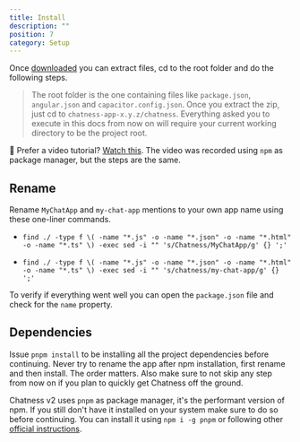 ```yaml
---
title: Install
description: ""
position: 7
category: Setup
---
```


Once [downloaded](/setup/app-download) you can extract files, cd to the root folder and do the following steps.

> The root folder is the one containing files like `package.json`, `angular.json` and `capacitor.config.json`. Once you extract the zip, just cd to `chatness-app-x.y.z/chatness`. Everything asked you to execute in this docs from now on will require your current working directory to be the project root.

<alert>

👀 Prefer a video tutorial? [Watch this](https://www.youtube.com/watch?v=5C_HmD94gGE). The video was recorded using `npm` as package manager, but the steps are the same.

</alert>

## Rename

Rename `MyChatApp` and `my-chat-app` mentions to your own app name using these one-liner commands.

- `find ./ -type f \( -name "*.js" -o -name "*.json" -o -name "*.html" -o -name "*.ts" \) -exec sed -i "" 's/Chatness/MyChatApp/g' {} ';'`

- `find ./ -type f \( -name "*.js" -o -name "*.json" -o -name "*.html" -o -name "*.ts" \) -exec sed -i "" 's/chatness/my-chat-app/g' {} ';'`

To verify if everything went well you can open the `package.json` file and check for the `name` property.

## Dependencies

Issue `pnpm install` to be installing all the project dependencies before continuing. Never try to rename the app after npm installation, first rename and then install. The order matters. Also make sure to not skip any step from now on if you plan to quickly get Chatness off the ground.

<alert>

Chatness v2 uses `pnpm` as package manager, it's the performant version of npm. If you still don't have it installed on your system make sure to do so before continuing. You can install it using `npm i -g pnpm` or following other [official instructions](https://pnpm.io/installation).

</alert>
